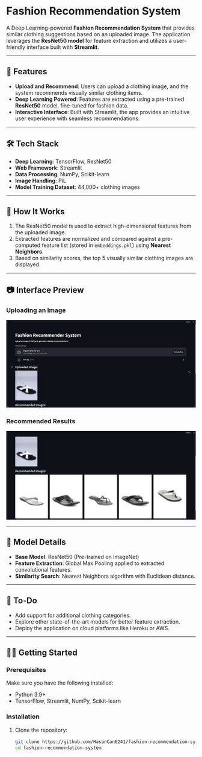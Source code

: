 # Fashion Recommendation System  

A Deep Learning-powered **Fashion Recommendation System** that provides similar clothing suggestions based on an uploaded image. The application leverages the **ResNet50 model** for feature extraction and utilizes a user-friendly interface built with **Streamlit**.  

---

## 🎯 Features  

- **Upload and Recommend**: Users can upload a clothing image, and the system recommends visually similar clothing items.  
- **Deep Learning Powered**: Features are extracted using a pre-trained **ResNet50** model, fine-tuned for fashion data.  
- **Interactive Interface**: Built with Streamlit, the app provides an intuitive user experience with seamless recommendations.  

---

## 🛠️ Tech Stack  

- **Deep Learning**: TensorFlow, ResNet50  
- **Web Framework**: Streamlit  
- **Data Processing**: NumPy, Scikit-learn  
- **Image Handling**: PIL  
- **Model Training Dataset**: 44,000+ clothing images  

---

## 🚀 How It Works  

1. The ResNet50 model is used to extract high-dimensional features from the uploaded image.  
2. Extracted features are normalized and compared against a pre-computed feature list (stored in `embeddings.pkl`) using **Nearest Neighbors**.  
3. Based on similarity scores, the top 5 visually similar clothing images are displayed.  

---

## 📷 Interface Preview  

### Uploading an Image  
<img src="images/model-1.png" width="850">  

### Recommended Results  
<img src="images/model-2.png" width="850">  

---

## 🧠 Model Details  

- **Base Model**: ResNet50 (Pre-trained on ImageNet)  
- **Feature Extraction**: Global Max Pooling applied to extracted convolutional features.  
- **Similarity Search**: Nearest Neighbors algorithm with Euclidean distance.  

---

## 📌 To-Do  

- Add support for additional clothing categories.  
- Explore other state-of-the-art models for better feature extraction.  
- Deploy the application on cloud platforms like Heroku or AWS.  

---

## 🧑‍💻 Getting Started  

### Prerequisites  

Make sure you have the following installed:  
- Python 3.9+  
- TensorFlow, Streamlit, NumPy, Scikit-learn  

### Installation  

1. Clone the repository:  
   ```bash
   git clone https://github.com/HasanCan6241/fashion-recommendation-system.git  
   cd fashion-recommendation-system  
